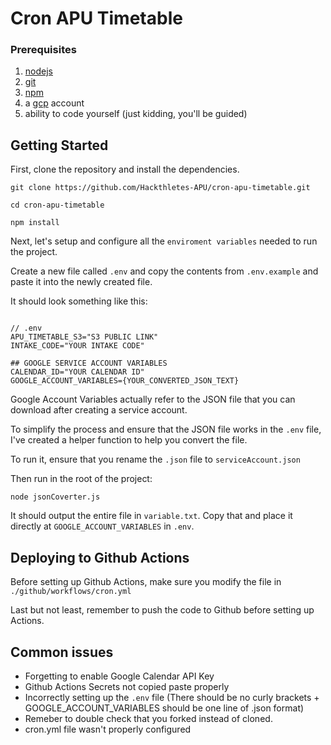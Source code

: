 # Cron APU Timetable

### Prerequisites
1. [nodejs](https://nodejs.org/en/download)
2. [git](https://git-scm.com/downloads)
3. [npm]()
4. a [gcp](https://cloud.google.com/) account
5. ability to code yourself (just kidding, you'll be guided)

## Getting Started

First, clone the repository and install the dependencies.

```
git clone https://github.com/Hackthletes-APU/cron-apu-timetable.git

cd cron-apu-timetable

npm install
```

Next, let's setup and configure all the `enviroment variables` needed to run the project.

Create a new file called `.env` and copy the contents from `.env.example` and paste it into the newly created file.

It should look something like this:
```

// .env
APU_TIMETABLE_S3="S3 PUBLIC LINK"
INTAKE_CODE="YOUR INTAKE CODE"

## GOOGLE SERVICE ACCOUNT VARIABLES
CALENDAR_ID="YOUR CALENDAR ID"
GOOGLE_ACCOUNT_VARIABLES={YOUR_CONVERTED_JSON_TEXT}

```

Google Account Variables actually refer to the JSON file that you can download after creating a service account.

To simplify the process and ensure that the JSON file works in the `.env` file, I've created a helper function to help you convert the file.

To run it, ensure that you rename the `.json` file to `serviceAccount.json`

Then run in the root of the project:
```
node jsonCoverter.js
```

It should output the entire file in `variable.txt`. Copy that and place it directly at `GOOGLE_ACCOUNT_VARIABLES` in `.env`.

## Deploying to Github Actions

Before setting up Github Actions, make sure you modify the file in `./github/workflows/cron.yml`

Last but not least, remember to push the code to Github before setting up Actions.

## Common issues
- Forgetting to enable Google Calendar API Key
- Github Actions Secrets not copied paste properly
- Incorrectly setting up the `.env` file (There should be no curly brackets + GOOGLE_ACCOUNT_VARIABLES should be one line of .json format)
- Remeber to double check that you forked instead of cloned.
- cron.yml file wasn't properly configured
